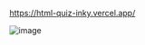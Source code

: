 https://html-quiz-inky.vercel.app/

![image](https://github.com/user-attachments/assets/2dfe4fac-7684-4447-bdc0-e98717de10d6)
